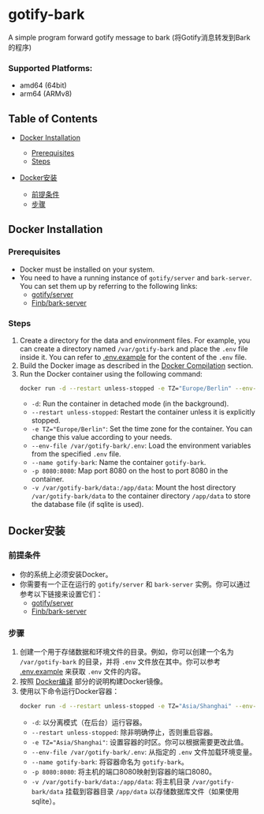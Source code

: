 # gotify-bark

A simple program forward gotify message to bark
(将Gotify消息转发到Bark的程序)

### Supported Platforms:

- amd64 (64bit)
- arm64 (ARMv8)

## Table of Contents
- [Docker Installation](#docker-installation)
  - [Prerequisites](#prerequisites)
  - [Steps](#steps)

- [Docker安装](#docker安装)
  - [前提条件](#前提条件)
  - [步骤](#步骤)


## Docker Installation

### Prerequisites
- Docker must be installed on your system.
- You need to have a running instance of `gotify/server` and `bark-server`. You can set them up by referring to the following links:
  - [gotify/server](https://github.com/gotify/server)
  - [Finb/bark-server](https://github.com/Finb/bark-server)

### Steps
1. Create a directory for the data and environment files. For example, you can create a directory named `/var/gotify-bark` and place the `.env` file inside it. You can refer to [.env.example](.env.example) for the content of the `.env` file.
2. Build the Docker image as described in the [Docker Compilation](#docker-compilation) section.
3. Run the Docker container using the following command:
   ```bash
   docker run -d --restart unless-stopped -e TZ="Europe/Berlin" --env-file /var/gotify-bark/.env --name gotify-bark -p 8080:8080 -v /var/gotify-bark/data:/app/data ghcr.io/bnsui/gotify-bark 
   ```
   - `-d`: Run the container in detached mode (in the background).
   - `--restart unless-stopped`: Restart the container unless it is explicitly stopped.
   - `-e TZ="Europe/Berlin"`: Set the time zone for the container. You can change this value according to your needs.
   - `--env-file /var/gotify-bark/.env`: Load the environment variables from the specified `.env` file.
   - `--name gotify-bark`: Name the container `gotify-bark`.
   - `-p 8080:8080`: Map port 8080 on the host to port 8080 in the container.
   - `-v /var/gotify-bark/data:/app/data`: Mount the host directory `/var/gotify-bark/data` to the container directory `/app/data` to store the database file (if sqlite is used).


## Docker安装

### 前提条件
- 你的系统上必须安装Docker。
- 你需要有一个正在运行的 `gotify/server` 和 `bark-server` 实例。你可以通过参考以下链接来设置它们：
  - [gotify/server](https://github.com/gotify/server)
  - [Finb/bark-server](https://github.com/Finb/bark-server)

### 步骤
1. 创建一个用于存储数据和环境文件的目录。例如，你可以创建一个名为 `/var/gotify-bark` 的目录，并将 `.env` 文件放在其中。你可以参考 [.env.example](.env.example) 来获取 `.env` 文件的内容。
2. 按照 [Docker编译](#docker编译) 部分的说明构建Docker镜像。
3. 使用以下命令运行Docker容器：
   ```bash
   docker run -d --restart unless-stopped -e TZ="Asia/Shanghai" --env-file /var/gotify-bark/.env --name gotify-bark -p 8080:8080 -v /var/gotify-bark/data:/app/data ghcr.io/bnsui/gotify-bark:latest 
   ```
   - `-d`: 以分离模式（在后台）运行容器。
   - `--restart unless-stopped`: 除非明确停止，否则重启容器。
   - `-e TZ="Asia/Shanghai"`: 设置容器的时区。你可以根据需要更改此值。
   - `--env-file /var/gotify-bark/.env`: 从指定的 `.env` 文件加载环境变量。
   - `--name gotify-bark`: 将容器命名为 `gotify-bark`。
   - `-p 8080:8080`: 将主机的端口8080映射到容器的端口8080。
   - `-v /var/gotify-bark/data:/app/data`: 将主机目录 `/var/gotify-bark/data` 挂载到容器目录 `/app/data` 以存储数据库文件（如果使用sqlite）。
  
